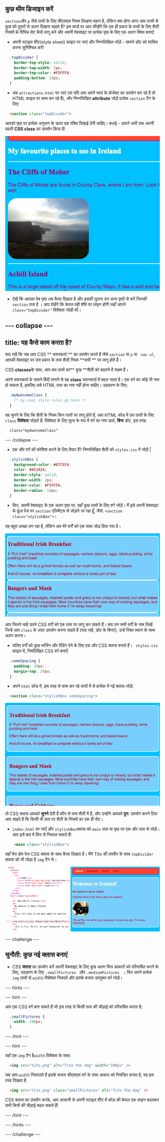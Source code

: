 ## कुछ थीम डिजाइन करें

`section`और `p` जैसे तत्वों के लिए सीएसएस नियम लिखना महान है, लेकिन क्या होगा अगर आप उनमें से कुछ को दूसरों से अलग दिखना चाहते हैं? इस कार्ड पर आप सीखेंगे कि एक ही प्रकार के तत्वों के लिए शैली नियमों के विभिन्न सेट कैसे लागू करें और अपनी वेबसाइट पर प्रत्येक पृष्ठ के लिए एक अलग विषय बनाएं!

+ अपनी स्टाइल शीट(style sheet) फ़ाइल पर जाएं और निम्नलिखित जोड़ें - सामने डॉट को शामिल करना सुनिश्चित करें!

```css
  .topDivider {
    border-top-style: solid;
    border-top-width: 2px;
    border-top-color: #F5FFFA;
    padding-bottom: 10px;
  }
```

+ अब `attractions.html` पर जाएं (या यदि आप अपने स्वयं के प्रोजेक्ट का उपयोग कर रहे हैं तो HTML फ़ाइल पर काम कर रहे हैं), और निम्नलिखित **attribute** जोड़ें प्रत्येक `section` टैग के लिए:

```html
  <section class="topDivider">
```

आपको पृष्ठ पर प्रत्येक अनुभाग के ऊपर एक पंक्ति दिखाई देनी चाहिए। बधाई - आपने अभी तक अपनी पहली **CSS class** का उपयोग किया है!

![अनुभागों के बीच की पंक्तियों वाला पृष्ठ](images/sectionsWithTopBorder.png)

+ देखें कि आपका वेब पृष्ठ अब कैसा दिखता है और इसकी तुलना उन अन्य पृष्ठों से करें जिनकी `section` तत्व है । आप देखेंगे कि केवल वही शीर्ष पर लाइन होगी जहाँ आपने `class="topDivider"` विशेषता जोड़ी थी।

## \--- collapse \---

## title: यह कैसे काम करता है?

याद रखें कि जब आप CSS ** चयनकर्ता ** का उपयोग करते हैं जैसे `section` या ` p ` या ` nav ul`, आपकी वेबसाइट पर उस प्रकार के तत्व शैली नियम **सभी ** पर लागू होते हैं।

CSS **classes**के साथ, आप बस तत्वों का** कुछ **शैली को बदलने में सक्षम हैं।

अपने चयनकर्ता के सामने बिंदी लगाने से यह **class** चयनकर्ता में बदल जाता है। एक वर्ग का कोई भी नाम हो सकता है, इसलिए उसे HTML तत्व का नाम नहीं होना चाहिए। उदाहरण के लिए:

```css
  .myAwesomeClass {
    /* my cool style rules go here */
  }
```

यह चुनने के लिए कि शैली के नियम किन तत्वों पर लागू होते हैं, आप HTML कोड में उन तत्वों के लिए `class` **विशेषता** जोड़ते हैं: विशेषता के लिए मूल्य के रूप में वर्ग का नाम डालें, **बिना** डॉट, इस तरह:

```html
  class="myAwesomeClass"
```

\--- /collapse \---

+ एक और वर्ग की कोशिश करने के लिए तैयार हैं? निम्नलिखित शैली को ` styles.css ` में जोड़ें |

```css
  .stylishBox {
    background-color: #87CEFA;
    color: #A52A2A;
    border-style: solid;
    border-width: 2px;
    border-color: #F5FFFA;
    border-radius: 10px;
  }
```

+ फिर, अपनी वेबसाइट के एक अलग पृष्ठ पर, वहाँ कुछ तत्वों के लिए वर्ग जोड़ें। मैं इसे अपनी वेबसाइट के फ़ूड पेज पर `section` एलिमेंट्स से जोड़ने जा रहा हूँ, जैसे: `<section class="stylishBox">`।

यह बहुत अच्छा लग रहा है, लेकिन अब मेरे वर्गों को एक साथ जोड़ दिया गया है।

![अच्छी लग रही वर्गों को एक साथ देखा](images/squashedSections.png)

आप जितने चाहें उतने CSS वर्गों को एक तत्व पर लागू कर सकते हैं। बस उन सभी वर्गों के नाम लिखें जिन्हें आप `class` के अंदर उपयोग करना चाहते हैं (याद रखें, डॉट के बिना!), उन्हें रिक्त स्थान के साथ अलग करना।

+ चलिए वर्गों को कुछ मार्जिन और पैडिंग देने के लिए एक और CSS क्लास बनाते हैं। ` styles.css` फ़ाइल में, निमलिखित CSS वर्ग बनाएँ:

```css
  .someSpacing {
    padding: 10px;
    margin-top: 20px;
  }
```

+ अपने `html` कोड में, इस तरह से काम कर रहे तत्वों में से प्रत्येक में नई क्लास जोड़ें:

```html
  <section class="stylishBox someSpacing">
```

![मार्जिन और पैडिंग के साथ अनुभाग जोड़े गए](images/sectionsWithSpacing.png)

तो CSS क्लास आपको **चुनने** देती हैं कौन से तत्व शैली में हैं, और उन्होंने आपको **पुन:** उपयोग करने दिया आप चाहते हैं कि किसी भी तत्व पर शैली के नियमों का एक ही सेट।

+ `index.html` पर जाएँ और `stylishBox`क्लास को `main` तत्व या पृष्ठ पर एक और तत्व से जोड़ें। आप इसे बाद में फिर से निकाल सकते हैं!

```html
    <main class="stylishBox">   
```

यहाँ मेरा होम पेज CSS क्लास के साथ कैसा दिखता है। मैंने Tito की तस्वीर के साथ `topDivider` क्लास को भी जोड़ा है ` img ` टैग से।

![होम पेज पर CSS कक्षाओं का उपयोग किया जा रहा है](images/homePageWithClasses.png)

\--- challenge \---

## चुनौती: कुछ नई क्लास बनाएं

+ CSS **क्लास** का उपयोग करें अपनी वेबसाइट के लिए कुछ अलग चित्र आकारों को परिभाषित करने के लिए, उदाहरण के लिए `.smallPictures ` और `.mediumPictures ` । फिर अपने प्रत्येक ` img` तत्वों से `width` विशेषता निकालें और इसके बजाय उपयुक्त वर्ग जोड़ें।

\--- hints \---

\--- hint \---

आप एक CSS वर्ग बना सकते हैं जो इस तरह से किसी तत्व की चौड़ाई को परिभाषित करता है:

```css
  .smallPictures {
    width: 100px;
  }
```

\--- /hint \---

\--- hint \---

यहाँ एक `img` टैग है`width` विशेषता के साथ:

```html
  <img src="tito.png" alt="Tito the dog" width="100px" />       
```

जब आप `width` निकालते हैं इसके बजाय सीएसएस वर्ग के साथ आकार को नियंत्रित करता है, यह इस तरह दिखता है:

```html
  <img src="tito.png" class="smallPictures" alt="Tito the dog" />       
```

CSS क्लास का उपयोग करके, आप आसानी से अपनी स्टाइल शीट में कोड की केवल एक लाइन बदलकर सभी चित्रों की चौड़ाई बदल सकते हैं!

\--- /hint \---

\--- /hints \---

\--- /challenge \---